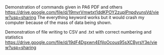 Demonstration of commands given in PA6 PDF and others
https://drive.google.com/file/d/19mvrVmwtxt1ddKPOY2zupIPnpdyunsVd/view?usp=sharing
The everything keyword works but it would crash my computer because of the mass of data being shown.

Demonstration of file writing to CSV and .txt with correct numbering and statistics
https://drive.google.com/file/d/19dF4Dgxwn4EfjloOcous95sXCByrsY3e/view?usp=sharing